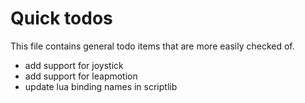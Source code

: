 Quick todos
===========

This file contains general todo items that are more easily checked of.

* add support for joystick
* add support for leapmotion
* update lua binding names in scriptlib
